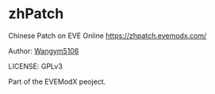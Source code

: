 # zhPatch

Chinese Patch on EVE Online https://zhpatch.evemodx.com/

Author: [Wangym5106](https://github.com/wangym5106)

LICENSE: GPLv3

Part of the EVEModX peoject.

